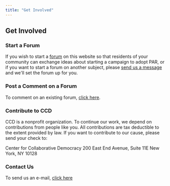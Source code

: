 ```yaml
---
title: "Get Involved"
---
```


## Get Involved

### Start a Forum

If you wish to start a [forum][1] on this website so that residents of your community can exchange ideas about starting a campaign to adopt PAR, or if you want to start a forum on another subject, please [send us a message][2] and we'll set the forum up for you.

### Post a Comment on a Forum

To comment on an existing forum, [click here][3].

### Contribute to CCD

CCD is a nonprofit organization. To continue our work, we depend on contributions from people like you. All contributions are tax deductible to the extent provided by law. If you want to contribute to our cause, please send your check to:

Center for Collaborative Democracy
200 East End Avenue, Suite 11E
New York, NY 10128

### Contact Us

To send us an e-mail, [click here][2]

   [1]: http://www.genuinerepresentation.org/forums
   [2]: http://www.genuinerepresentation.org/contact
   [3]: http://www.genuinerepresentation.org/forum